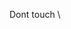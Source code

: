 Dont touch
\

<!--
#  Web
## Front
* html
* css
* js
* boot
* tail

# Backend
* php
* node
* mysql

# Progrm





[![My Skills](https://skillicons.dev/icons?i=html,css,js,bootstrap,tailwind,nodejs,mysql,php&perline=8)](https://skillicons.dev)

<a target="_blank" href="https://raw.githubusercontent.com/devicons/devicon/master/icons/python/python-original.svg" style="display: inline-block;"><img src="https://raw.githubusercontent.com/devicons/devicon/master/icons/python/python-original.svg" alt="python" width="50" height="50" /></a><a target="_blank" href="https://raw.githubusercontent.com/devicons/devicon/master/icons/c/c-original.svg" style="display: inline-block;"><img src="https://raw.githubusercontent.com/devicons/devicon/master/icons/c/c-original.svg" alt="c" width="50" height="50" /></a><a target="_blank" href="https://raw.githubusercontent.com/devicons/devicon/master/icons/java/java-original.svg" style="display: inline-block;"><img src="https://raw.githubusercontent.com/devicons/devicon/master/icons/java/java-original.svg" alt="java" width="50" height="50" /></a>
[![My Skills](https://skillicons.dev/icons?i=bash&perline=8)](https://skillicons.dev)
[![My Skills](https://skillicons.dev/icons?i=powershell,docker,aws&perline=8)](https://skillicons.dev)
[![My Skills](https://skillicons.dev/icons?i=git,github&perline=8)](https://skillicons.dev)
[![My Skills](https://skillicons.dev/icons?i=windows,linux,arch,debian,redhat&perline=8)](https://skillicons.dev)

[![My Skills](https://skillicons.dev/icons?i=vscode,neovim,vim,ansible&perline=8)](https://skillicons.dev)
<a target="_blank" style="display: inline-block;"><img src="https://assets.tryhackme.com/img/modules/burp-suite.png" alt="burpsuite" width="50" height="50" />
<a target="_blank" style="display: inline-block;"><img src="https://creazilla-store.fra1.digitaloceanspaces.com/icons/3244246/nessus-icon-md.png" alt="nessus" width="50" height="50" />
<a target="_blank" style="display: inline-block;"><img src="https://github.com/user-attachments/assets/5a57b79e-69a2-441c-9f1b-c345d72de436" alt="meta" width="50" height="50" />
<a target="_blank" style="display: inline-block;"><img src="https://th.bing.com/th/id/OIP.Ll31010YsXqq-zCo5a36bQAAAA?rs=1&pid=ImgDetMain" alt="" width="50" height="50" />
[![My Skills](https://skillicons.dev/icons?i=postman&perline=8)](https://skillicons.dev)
